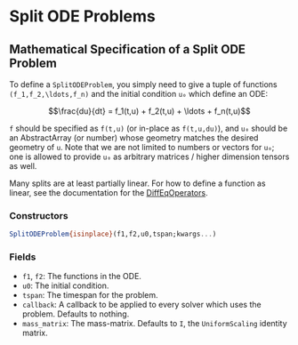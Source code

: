 # Split ODE Problems

## Mathematical Specification of a Split ODE Problem

To define a `SplitODEProblem`, you simply need to give a tuple of
functions ``(f_1,f_2,\ldots,f_n)`` and the initial condition ``u₀`` which
define an ODE:

```math
\frac{du}{dt} =  f_1(t,u) + f_2(t,u) + \ldots + f_n(t,u)
```

`f` should be specified as `f(t,u)` (or in-place as `f(t,u,du)`), and `u₀` should
be an AbstractArray (or number) whose geometry matches the desired geometry of `u`.
Note that we are not limited to numbers or vectors for `u₀`; one is allowed to
provide `u₀` as arbitrary matrices / higher dimension tensors as well.

Many splits are at least partially linear. For how to define a function as linear,
see the documentation for the [DiffEqOperators](../../features/diffeq_operator.html).

### Constructors

```julia
SplitODEProblem{isinplace}(f1,f2,u0,tspan;kwargs...)
```

### Fields

* `f1`, `f2`: The functions in the ODE.
* `u0`: The initial condition.
* `tspan`: The timespan for the problem.
* `callback`: A callback to be applied to every solver which uses the problem.
  Defaults to nothing.
* `mass_matrix`: The mass-matrix. Defaults to `I`, the `UniformScaling` identity matrix.
